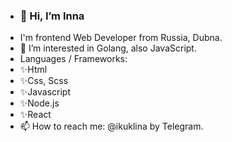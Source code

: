 - ### 👋 Hi, I’m Inna
- I'm frontend Web Developer from Russia, Dubna. 
- 👀 I’m interested in Golang, also JavaScript.
 - Languages / Frameworks:
- ✨Html
- ✨Css, Scss
- ✨Javascript
- ✨Node.js
- ✨React
- 📫 How to reach me: @ikuklina by Telegram.

<!--
**cookiesvanilli/cookiesvanilli** is a ✨ _special_ ✨ repository because its `README.md` (this file) appears on your GitHub profile.

Here are some ideas to get you started:

- 🔭 I’m currently working on ...
- 🌱 I’m currently learning ...
- 👯 I’m looking to collaborate on ...
- 🤔 I’m looking for help with ...
- 💬 Ask me about ...
- 📫 How to reach me: ...
- 😄 Pronouns: ...
- ⚡ Fun fact: ...
-->
